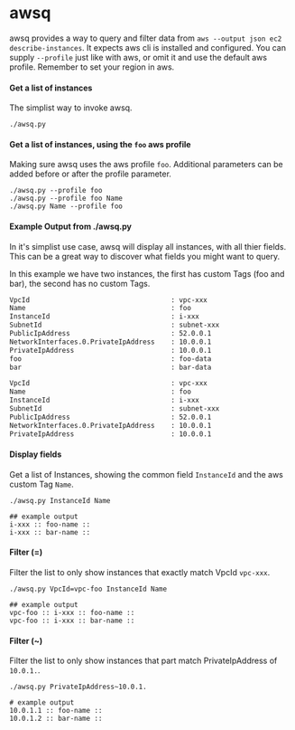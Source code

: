 # awsq

awsq provides a way to query and filter data from `aws --output json ec2 describe-instances`. It expects aws cli is installed and configured. You can supply `--profile` just like with aws, or omit it and use the default aws profile. Remember to set your region in aws.

#### Get a list of instances
The simplist way to invoke awsq.
```
./awsq.py
```

#### Get a list of instances, using the `foo` aws profile
Making sure awsq uses the aws profile `foo`. Additional parameters can be added before or after the profile parameter.
```
./awsq.py --profile foo
./awsq.py --profile foo Name
./awsq.py Name --profile foo
```

#### Example Output from ./awsq.py
In it's simplist use case, awsq will display all instances, with all thier fields. This can be a great way to discover what fields you might want to query.

In this example we have two instances, the first has custom Tags (foo and bar), the second has no custom Tags.

```bash
VpcId                                   : vpc-xxx
Name                                    : foo
InstanceId                              : i-xxx
SubnetId                                : subnet-xxx
PublicIpAddress                         : 52.0.0.1
NetworkInterfaces.0.PrivateIpAddress    : 10.0.0.1
PrivateIpAddress                        : 10.0.0.1
foo                                     : foo-data
bar                                     : bar-data

VpcId                                   : vpc-xxx
Name                                    : foo
InstanceId                              : i-xxx
SubnetId                                : subnet-xxx
PublicIpAddress                         : 52.0.0.1
NetworkInterfaces.0.PrivateIpAddress    : 10.0.0.1
PrivateIpAddress                        : 10.0.0.1
```

#### Display fields
Get a list of Instances, showing the common field `InstanceId` and the aws custom Tag `Name`.
```
./awsq.py InstanceId Name

## example output
i-xxx :: foo-name :: 
i-xxx :: bar-name :: 
```

#### Filter (=)
Filter the list to only show instances that exactly match VpcId `vpc-xxx`.
```
./awsq.py VpcId=vpc-foo InstanceId Name

## example output
vpc-foo :: i-xxx :: foo-name :: 
vpc-foo :: i-xxx :: bar-name :: 
```

#### Filter (~)
Filter the list to only show instances that part match PrivateIpAddress of `10.0.1.`.
```
./awsq.py PrivateIpAddress~10.0.1.

# example output
10.0.1.1 :: foo-name :: 
10.0.1.2 :: bar-name :: 
```
